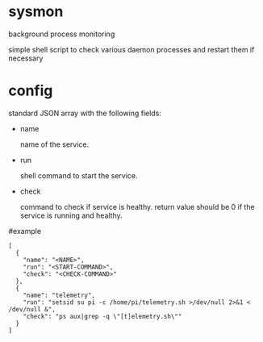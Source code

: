 # sysmon
background process monitoring

simple shell script to check various daemon processes and restart them if necessary

# config

standard JSON array with the following fields:
- name

  name of the service.
- run

  shell command to start the service.
- check

  command to check if service is healthy. return value should be 0 if the service is running and healthy.

#example

```
[
  {
    "name": "<NAME>",
    "run": "<START-COMMAND>",
    "check": "<CHECK-COMMAND>"
  },
  {
    "name": "telemetry",
    "run": "setsid su pi -c /home/pi/telemetry.sh >/dev/null 2>&1 < /dev/null &",
    "check": "ps aux|grep -q \"[t]elemetry.sh\""
  }
]
```
